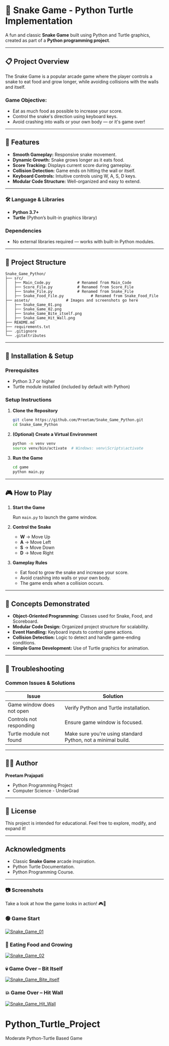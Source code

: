 # 🐍 Snake Game - Python Turtle Implementation

A fun and classic **Snake Game** built using Python and Turtle graphics, created as part of a **Python programming project**.

---

## 📋 Project Overview

The Snake Game is a popular arcade game where the player controls a snake to eat food and grow longer, while avoiding collisions with the walls and itself.

### Game Objective:

* Eat as much food as possible to increase your score.
* Control the snake's direction using keyboard keys.
* Avoid crashing into walls or your own body — or it's game over!

---

## 🚀 Features

* **Smooth Gameplay:** Responsive snake movement.
* **Dynamic Growth:** Snake grows longer as it eats food.
* **Score Tracking:** Displays current score during gameplay.
* **Collision Detection:** Game ends on hitting the wall or itself.
* **Keyboard Controls:** Intuitive controls using W, A, S, D keys.
* **Modular Code Structure:** Well-organized and easy to extend.

---


### 🛠️ Language & Libraries

* **Python 3.7+**
* **Turtle** (Python’s built-in graphics library)

### Dependencies

* No external libraries required — works with built-in Python modules.

---

## 📁 Project Structure

```
Snake_Game_Python/
├── src/
│   ├── Main_Code.py            # Renamed from Main_Code
│   ├── Score_File.py           # Renamed from Score_File
│   ├── Snake_File.py           # Renamed from Snake_File
│   ├── Snake_Food_File.py            # Renamed from Snake_Food_File
├── assets/                # Images and screenshots go here
│   ├── Snake_Game_01.png
│   ├── Snake_Game_02.png
│   ├── Snake_Game_Bite_itself.png
│   ├── Snake_Game_Hit_Wall.png
├── README.md
├── requirements.txt
├── .gitignore             
└── .gitattributes         

```

---

## 🔧 Installation & Setup

### Prerequisites

* Python 3.7 or higher
* Turtle module installed (included by default with Python)

### Setup Instructions

1. **Clone the Repository**

   ```bash
   git clone https://github.com/Preetam/Snake_Game_Python.git
   cd Snake_Game_Python
   ```

2. **(Optional) Create a Virtual Environment**

   ```bash
   python -m venv venv
   source venv/bin/activate  # Windows: venv\Scripts\activate
   ```

3. **Run the Game**

   ```bash
   cd game
   python main.py
   ```

---

## 🎮 How to Play

1. **Start the Game**

   Run `main.py` to launch the game window.

2. **Control the Snake**

   * **W** → Move Up
   * **A** → Move Left
   * **S** → Move Down
   * **D** → Move Right

3. **Gameplay Rules**

   * Eat food to grow the snake and increase your score.
   * Avoid crashing into walls or your own body.
   * The game ends when a collision occurs.

---

## 🧮 Concepts Demonstrated

* **Object-Oriented Programming:** Classes used for Snake, Food, and Scoreboard.
* **Modular Code Design:** Organized project structure for scalability.
* **Event Handling:** Keyboard inputs to control game actions.
* **Collision Detection:** Logic to detect and handle game-ending conditions.
* **Simple Game Development:** Use of Turtle graphics for animation.

---

## 🐛 Troubleshooting

### Common Issues & Solutions

| Issue                     | Solution                                                     |
| ------------------------- | ------------------------------------------------------------ |
| Game window does not open | Verify Python and Turtle installation.                       |
| Controls not responding   | Ensure game window is focused.                               |
| Turtle module not found   | Make sure you're using standard Python, not a minimal build. |

---

## 👨‍🎓 Author

**Preetam Prajapati**
* Python Programming Project
* Computer Science - UnderGrad

---

## 📄 License

This project is intended for educational.
Feel free to explore, modify, and expand it!

---

##  Acknowledgments

* Classic **Snake Game** arcade inspiration.
* Python Turtle Documentation.
* Python Programming Course.

---

### 📷 Screenshots

Take a look at how the game looks in action! 🎮🐍

### 🟢 Game Start
[![Snake_Game_01](assets/Snake_Game__01.png)](assets/Snake_Game__01.png)

### 🍎 Eating Food and Growing
[![Snake_Game_02](assets/Snake_Game__02.png)](assets/Snake_Game__02.png)

### 💀 Game Over – Bit Itself
[![Snake_Game_Bite_itself](assets/Snake_Game_Bite_itself.png)](assets/Snake_Game_Bite_itself.png)

### 💥 Game Over – Hit Wall
[![Snake_Game_Hit_Wall](assets/Snake_Game_Hit_Wall.png)](assets/Snake_Game_Hit_Wall.png)


# Python_Turtle_Project
Moderate Python-Turtle Based Game
